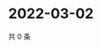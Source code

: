 # 2022-03-02

共 0 条

<!-- BEGIN WEIBO -->
<!-- 最后更新时间 Wed Mar 02 2022 06:19:31 GMT+0800 (China Standard Time) -->

<!-- END WEIBO -->
